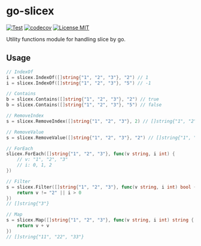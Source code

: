 # go-slicex

[![Test](https://github.com/kimulaco/go-slicex/actions/workflows/test.yml/badge.svg)](https://github.com/kimulaco/go-slicex/actions/workflows/test.yml)
[![codecov](https://codecov.io/gh/kimulaco/go-slicex/branch/main/graph/badge.svg?token=33P1XO6YK3)](https://codecov.io/gh/kimulaco/go-slicex)
[![License MIT](https://img.shields.io/badge/License-MIT-green.svg)](https://opensource.org/licenses/MIT)

Utility functions module for handling slice by go.

## Usage

```go
// IndexOf
i = slicex.IndexOf([]string{"1", "2", "3"}, "2") // 1
i = slicex.IndexOf([]string{"1", "2", "3"}, "5") // -1

// Contains
b = slicex.Contains([]string{"1", "2", "3"}, "2") // true
b = slicex.Contains([]string{"1", "2", "3"}, "5") // false

// RemoveIndex
s = slicex.RemoveIndex([]string{"1", "2", "3"}, 2) // []string{"1", "2"}

// RemoveValue
s = slicex.RemoveValue([]string{"1", "2", "3"}, "2") // []string{"1", "3"}

// ForEach
slicex.ForEach([]string{"1", "2", "3"}, func(v string, i int) {
    // v: "1", "2", "3"
    // i: 0, 1, 2
})

// Filter
s = slicex.Filter([]string{"1", "2", "3"}, func(v string, i int) bool {
    return v != "2" || i > 0
})
// []string{"3"}

// Map
s = slicex.Map([]string{"1", "2", "3"}, func(v string, i int) string {
    return v + v
})
// []string{"11", "22", "33"}
```
